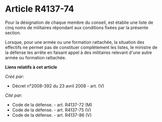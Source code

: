 # Article R4137-74

Pour la désignation de chaque membre du conseil, est établie une liste de cinq noms de militaires répondant aux conditions
fixées par la présente section.

Lorsque, pour une armée ou une formation rattachée, la situation des effectifs ne permet pas de constituer complètement les
listes, le ministre de la défense les arrête en faisant appel à des militaires relevant d'une autre armée ou formation
rattachée.

**Liens relatifs à cet article**

_Créé par_:

  - Décret n°2008-392 du 23 avril 2008 - art. (V)

_Cité par_:

  - Code de la défense. - art. R4137-72 (M)
  - Code de la défense. - art. R4137-75 (V)
  - Code de la défense. - art. R4137-86 (V)
